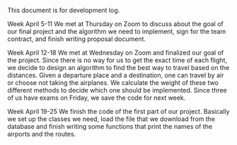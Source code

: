 This document is for development log.

Week April 5-11
We met at Thursday on Zoom to discuss about the goal of our final project and the algorithm we need to implement,  sign for the team contract, and finish writing proposal document.

Week April 12-18
We met at Wednesday on Zoom and finalized our goal of the project. Since there is no way for us to get the exact time of each flight, we decide to design an algorithm to find the best way to travel based on the distances. Given a departure place and a destination, one can travel by air or choose not taking the airplanes. We calculate the weight of these two different methods to decide which one should be implemented. Since three of us have exams on Friday, we save the code for next week.

Week April 19-25
We finish the code of the first part of our project. Basically we set up the classes we need, load the file that we download from the database and finish writing some functions that print the names of the airports and the routes.
